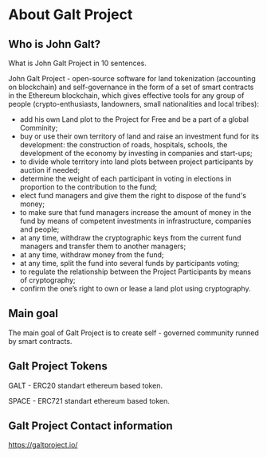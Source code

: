 # About Galt Project
## Who is John Galt?
What is John Galt Project in 10 sentences.

John Galt Project - open-source software for land tokenization (accounting on blockchain) and self-governance in the form of a set of smart contracts in the Ethereum blockchain, which gives effective tools for any group of people (crypto-enthusiasts, landowners, small nationalities and local tribes):

- add his own Land plot to the Project for Free and be a part of a global Comminity;
- buy or use their own territory of land and raise an investment fund for its development: the construction of roads, hospitals, schools, the development of the economy by investing in companies and start-ups;
- to divide whole territory into land plots between project participants by auction if needed;
- determine the weight of each participant in voting in elections in proportion to the contribution to the fund;
- elect fund managers and give them the right to dispose of the fund's money;
- to make sure that fund managers increase the amount of money in the fund by means of competent investments in infrastructure, companies and people;
- at any time, withdraw the cryptographic keys from the current fund managers and transfer them to another managers;
- at any time, withdraw money from the fund;
- at any time, split the fund into several funds by participants voting;
- to regulate the relationship between the Project Participants by means of cryptography;
- confirm the one’s right to own or lease a land plot using cryptography.

## Main goal
The main goal of Galt Project is to create self - governed community runned by smart contracts. 

## Galt Project Tokens
GALT - ERC20 standart ethereum based token.

SPACE - ERC721 standart ethereum based token.
## Galt Project Contact information
https://galtproject.io/

